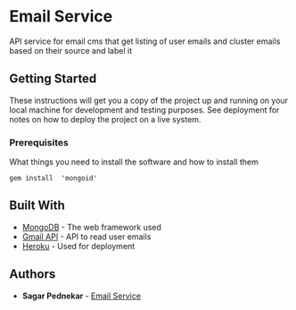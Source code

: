 # Email Service

API service for email cms that get listing of user emails and cluster emails based on their source and label it

## Getting Started

These instructions will get you a copy of the project up and running on your local machine for development and testing purposes. See deployment for notes on how to deploy the project on a live system.

### Prerequisites

What things you need to install the software and how to install them

```
gem install  'mongoid'

```

## Built With

- [MongoDB](https://www.mongodb.com/) - The web framework used
- [Gmail API](https://developers.google.com/gmail/api) - API to read user emails
- [Heroku](https://www.heroku.com/) - Used for deployment

## Authors

- **Sagar Pednekar** - [Email Service](https://github.com/sagarpednekar/email-service-backend)

<!-- ## License

This project is licensed under the MIT License - see the [LICENSE.md](LICENSE.md) file for details -->
